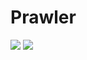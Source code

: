 # Prawler
<img src="https://img.shields.io/badge/Version-v1_(stable)-blue.svg?style=style=flat-square">
<img src="https://img.shields.io/github/license/priyamharsh14/Prawler">
